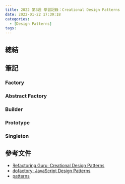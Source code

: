 ```yaml
---
title: 2022 第3週 學習記錄：Creational Design Patterns
date: 2022-01-22 17:39:18
categories:
  - [Design Patterns]
tags:
---
```


## 總結

## 筆記
### Factory

### Abstract Factory

### Builder

### Prototype

### Singleton


## 參考文件
- [Refactoring.Guru: Creational Design Patterns](https://refactoring.guru/design-patterns/creational-patterns)
- [dofactory: JavaScript Design Patterns](https://www.dofactory.com/javascript/design-patterns)
- [patterns](https://www.patterns.dev/posts/introduction/)
